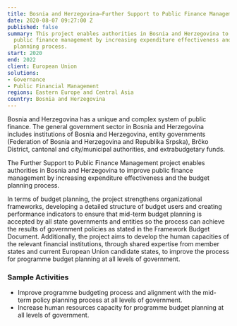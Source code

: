 ```yaml
---
title: Bosnia and Herzegovina—Further Support to Public Finance Management
date: 2020-08-07 09:27:00 Z
published: false
summary: This project enables authorities in Bosnia and Herzegovina to improve its
  public finance management by increasing expenditure effectiveness and the budget
  planning process.
start: 2020
end: 2022
client: European Union
solutions:
- Governance
- Public Financial Management
regions: Eastern Europe and Central Asia
country: Bosnia and Herzegovina
---
```


Bosnia and Herzegovina has a unique and complex system of public finance. The general government sector in Bosnia and Herzegovina includes institutions of Bosnia and Herzegovina, entity governments (Federation of Bosnia and Herzegovina and Republika Srpska), Brčko District, cantonal and city/municipal authorities, and extrabudgetary funds. 

The Further Support to Public Finance Management project enables authorities in Bosnia and Herzegovina to improve public finance management by increasing expenditure effectiveness and the budget planning process.

In terms of budget planning, the project strengthens organizational frameworks, developing a detailed structure of budget users and creating performance indicators to ensure that mid-term budget planning is accepted by all state governments and entities so the process can achieve the results of government policies as stated in the Framework Budget Document. Additionally, the project aims to develop the human capacities of the relevant financial institutions, through shared expertise from member states and current European Union candidate states, to improve the process for programme budget planning at all levels of government.

### Sample Activities

* Improve programme budgeting process and alignment with the mid-term policy planning process at all levels of government.
* Increase human resources capacity for programme budget planning at all levels of government. 